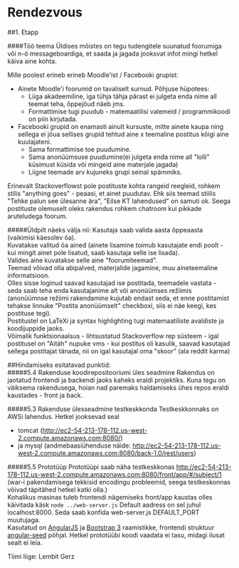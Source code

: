 Rendezvous
==========

##1. Etapp

####Töö teema
Üldises mõistes on tegu tudengitele suunatud foorumiga või n-ö messageboardiga, et saada ja jagada jooksvat infot mingi hetkel käiva aine kohta.

Mille poolest erineb erineb Moodle'ist / Facebooki grupist:
* Ainete Moodle'i foorumid on tavaliselt surnud. Põhjuse hüpotees:
  * Liiga akadeemiline, iga tühja tähja pärast ei julgeta enda nime all teemat teha, õppejõud näeb jms.
  * Formattimise tugi puudub - matemaatilisi valemeid / programmikoodi on piin kirjutada.
* Facebooki grupid on enamasti ainult kursuste, mitte ainete kaupa ning sellega ei jõua sellises grupid tehtud aine x teemaline postitus kõigi aine kuulajateni.
  * Sama formattimise toe puudumine.
  * Sama anonüümsuse puudumine(ei julgeta enda nime all "lolli" küsimust küsida või mingeid aine materjale jagada)
  * Liigne teemade arv kujuneks grupi seinal spämmiks.
   
Erinevalt Stackoverflowst pole postituste kohta rangeid reegleid, rohkem stilis "anything goes" - peaasi, et ainet puudutav.
Ehk siis teemad stiilis "Tehke palun see ülesanne ära", "Eilse KT lahendused" on samuti ok.
Seega postituste olemuselt oleks rakendus rohkem chatroom kui pikkade aruteludega foorum.
   
#####Üldpilt näeks välja nii:
Kasutaja saab valida aasta õppeaasta (vaikimisi käesolev õa).  
Kuvatakse valitud õa ained (ainete lisamine toimub kasutajate endi poolt - kui mingit ainet pole lisatud, saab kasutaja selle ise lisada).  
Valides aine kuvatakse selle aine "foorumiteemad".  
Teemad võivad olla abipalved, materjalide jagamine, muu aineteemaline informatsioon.  
Olles sisse loginud saavad kasutajad ise postitada, teemadele vastata - seda saab teha enda kasutajanime alt või anonüümses režiimis (anonüümnse režiimi rakendamine kujutab endast seda, et enne postitamist tehakse linnuke "Postita anonüümselt" checkboxi, siis ei näe keegi, kes postituse tegi).  
Postitustel on LaTeXi ja syntax highlighting tugi matemaatiliste avaldiste ja koodijuppide jaoks.  
Võimalik funktsionaalsus - lihtsustatud Stackoverflow rep süsteem - igal postitusel on "Aitäh" nupuke vms - kui postitus oli kasulik, saavad kasutajad sellega postitajat tänada, nii on igal kasutajal oma "skoor" (ala reddit karma)


##Hindamiseks esitatavad punktid:  
#####5.4 Rakenduse koodirepositooriumi üles seadmine
Rakendus on jaotatud frontendi ja backendi jaoks kaheks eraldi projektiks. Kuna tegu on väiksema rakendusega, hoian nad paremaks haldamiseks ühes repos eraldi kaustades - front ja back.


#####5.3 Rakenduse ülesseadmine testkeskkonda
Testkeskkonnaks on AWSi lahendus. Hetkel jooksevad seal 
* tomcat (http://ec2-54-213-178-112.us-west-2.compute.amazonaws.com:8080/)
* ja mysql (andmebaasiühenduse näide: http://ec2-54-213-178-112.us-west-2.compute.amazonaws.com:8080/back-1.0/rest/users)


#####5.5 Prototüüp
Prototüüpi saab näha testkeskkonas http://ec2-54-213-178-112.us-west-2.compute.amazonaws.com:8080/front/app/#/subject/1
(war-i pakendamisega tekkisid encodingu probleemid, seega testkeskonnas võivad täpitähed hetkel katki olla.)  
Kohalikus masinas tuleb frontendi nägemiseks front/app kaustas olles käivitada käsk `node ../web-server.js`
Default aadress on sel juhul localhost:8000. Seda saab konfida web-server.js DEFAULT_PORT muutujaga.  
Kasutatud on [AngularJS](http://angularjs.org/) ja [Bootstrap 3](http://getbootstrap.com/) raamistikke, frontendi struktuur [angular-seed](https://github.com/angular/angular-seed) põhjal.
Hetkel prototüübi koodi vaadata ei tasu, midagi ilusat sealt ei leia.


Tiimi liige: Lembit Gerz
